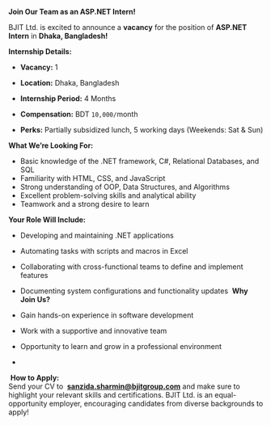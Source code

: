 **Join Our Team as an ASP.NET Intern!**

BJIT Ltd. is excited to announce a **vacancy** for the position of **ASP.NET Intern** in **Dhaka, Bangladesh!**

 **Internship Details:**
 
- **Vacancy:** 1
- **Location:** Dhaka, Bangladesh
- **Internship Period:** 4 Months

- **Compensation:** BDT `10,000/`month
- **Perks:** Partially subsidized lunch, 5 working days (Weekends: Sat & Sun)

 **What We’re Looking For:**
- Basic knowledge of the .NET framework, C#, Relational Databases, and SQL
- Familiarity with HTML, CSS, and JavaScript
- Strong understanding of OOP, Data Structures, and Algorithms
- Excellent problem-solving skills and analytical ability
- Teamwork and a strong desire to learn
    
**Your Role Will Include:**

- Developing and maintaining .NET applications
- Automating tasks with scripts and macros in Excel
- Collaborating with cross-functional teams to define and implement features
- Documenting system configurations and functionality updates
 **Why Join Us?**

- Gain hands-on experience in software development
- Work with a supportive and innovative team
- Opportunity to learn and grow in a professional environment
-
 **How to Apply:**  
Send your CV to  **sanzida.sharmin@bjitgroup.com** and make sure to highlight your relevant skills and certifications.
BJIT Ltd. is an equal-opportunity employer, encouraging candidates from diverse backgrounds to apply!
